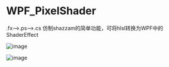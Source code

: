 # WPF_PixelShader
.fx-->.ps-->.cs 仿制shazzam的简单功能，可将hlsl转换为WPF中的ShaderEffect

 ![image](https://github.com/lenkasetGitHub/Song_WPF_PixelShader/master/screenshoot/应用前.png)

 ![image](https://github.com/lenkasetGitHub/Song_WPF_PixelShader/master/screenshoot/应用后.png)

